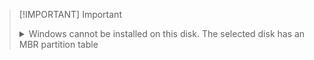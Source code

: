 > [!IMPORTANT] Important
>  <details markdown="1">
>  <summary markdown=span>
>  Windows cannot be installed on this disk. The selected disk has an MBR partition table
>  </summary>
> 
>  If you receive an error about your disk being MBR like this:
> 
>  [![the-selected-disk-has-an-mbr-partition-table-01.png](../../assets/install-11/the-selected-disk-has-an-mbr-partition-table-01.png)](../../../assets/install-11/the-selected-disk-has-an-mbr-partition-table-01.png)
> 
>  then press `Shift+F10` to open CMD and follow below.
>  ```
>  diskpart
>  list disk
>  ```
> 
>  [![Windows 11-2021-10-05-15-09-53.png](../../assets/install-11/windows-11-2021-10-05-15-09-53.png)](../../../assets/install-11/windows-11-2021-10-05-15-09-53.png)
> 
>  [![Windows 11-2021-10-05-15-10-13.png](../../assets/install-11/windows-11-2021-10-05-15-10-13.png)](../../../assets/install-11/windows-11-2021-10-05-15-10-13.png)
> 
>  [![Windows 11-2021-10-05-15-10-24.png](../../assets/install-11/windows-11-2021-10-05-15-10-24.png)](../../../assets/install-11/windows-11-2021-10-05-15-10-24.png)
> 
>  [![Windows 11-2021-10-05-15-10-39.png](../../assets/install-11/windows-11-2021-10-05-15-10-39.png)](../../../assets/install-11/windows-11-2021-10-05-15-10-39.png)
> 
>  Make note of the disk you want to install to from the step above.
>  ```
>  sel disk #
>  convert gpt
>  clean
>  ```
> 
>  [![Windows 11-2021-10-05-15-10-51.png](../../assets/install-11/windows-11-2021-10-05-15-10-51.png)](../../../assets/install-11/windows-11-2021-10-05-15-10-51.png)
>  [![Windows 11-2021-10-05-15-11-01.png](../../assets/install-11/windows-11-2021-10-05-15-11-01.png)](../../../assets/install-11/windows-11-2021-10-05-15-11-01.png)
>  [![Windows 11-2021-10-05-15-11-13.png](../../assets/install-11/windows-11-2021-10-05-15-11-13.png)](../../../assets/install-11/windows-11-2021-10-05-15-11-13.png)
> 
>  You can exit the CMD and click `next` again.
>  [![Windows 11-2021-10-05-15-09-40.png](../../assets/install-11/windows-11-2021-10-05-15-09-40.png)](../../../assets/install-11/windows-11-2021-10-05-15-09-40.png)
> 
>  </details>
